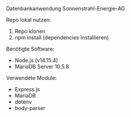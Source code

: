 Datenbankanwendung Sonnenstrahl-Energie-AG

Repo lokal nutzen:
1) Repo klonen
2) npm install (dependencies installieren)


Benötigte Software:
- Node.js (v14.15.4)
- MariaDB Server 10.5.8

Verwendete Module:
- Express.js
- MariaDB
- dotenv
- body-parser
